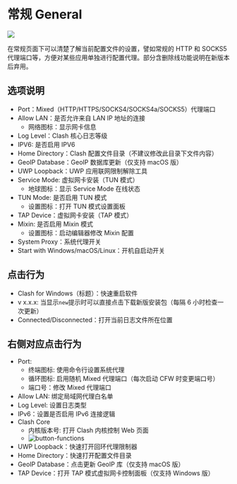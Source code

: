 # 常规 General

![](~@imgs/ui-general.png)

在常规页面下可以清楚了解当前配置文件的设置，譬如常规的 HTTP 和 SOCKS5 代理端口等，方便对某些应用单独进行配置代理。部分含删除线功能说明在新版本后弃用。

## 选项说明

- Port：Mixed（HTTP/HTTPS/SOCKS4/SOCKS4a/SOCKS5）代理端口
- Allow LAN：是否允许来自 LAN IP 地址的连接
  - 网络图标：显示网卡信息
- Log Level：Clash 核心日志等级
- IPV6: 是否启用 IPV6
- Home Directory：Clash 配置文件目录（不建议修改此目录下文件内容）
- GeoIP Database：GeoIP 数据库更新（仅支持 macOS 版）
- UWP Loopback：UWP 应用联网限制解除工具
- Service Mode: 虚拟网卡安装（TUN 模式）
  - 地球图标：显示 Service Mode 在线状态
- TUN Mode: 是否启用 TUN 模式
  - 设置图标：打开 TUN 模式设置面板
- TAP Device：虚拟网卡安装（TAP 模式）
- Mixin: 是否启用 Mixin 模式
  - 设置图标：启动编辑器修改 Mixin 配置
- System Proxy：系统代理开关
- Start with Windows/macOS/Linux：开机自启动开关

## 点击行为

- Clash for Windows（标题）：快速重启软件
- v x.x.x: 当显示`new`提示时可以直接点击下载新版安装包（每隔 6 小时检查一次更新）
- Connected/Disconnected：打开当前日志文件所在位置

## 右侧对应点击行为

- Port:
  - 终端图标: 使用命令行设置系统代理
  - 循环图标: 启用随机 Mixed 代理端口（每次启动 CFW 时变更端口号）
  - 端口号：修改 Mixed 代理端口
- Allow LAN: 绑定局域网代理白名单
- Log Level: 设置日志类型
- IPv6：设置是否启用 IPv6 连接逻辑
- Clash Core
  - 内核版本号: 打开 Clash 内核控制 Web 页面
  - ![button-functions](~@imgs/button-functions.png)
- UWP Loopback：快速打开回环代理限制器
- Home Directory：快速打开配置文件目录
- GeoIP Database：点击更新 GeoIP 库（仅支持 macOS 版）
- TAP Device：打开 TAP 模式虚拟网卡控制面板（仅支持 Windows 版）
